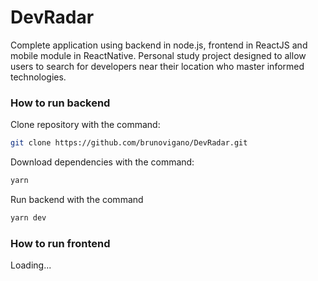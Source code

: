 # DevRadar

Complete application using backend in node.js, frontend in ReactJS and mobile module in ReactNative. Personal study project designed to allow users to search for developers near their location who master informed technologies.

### How to run backend

Clone repository with the command:

```sh
git clone https://github.com/brunovigano/DevRadar.git
```

Download dependencies with the command:

```sh
yarn
```

Run backend with the command

```sh
yarn dev
```

### How to run frontend

Loading...
